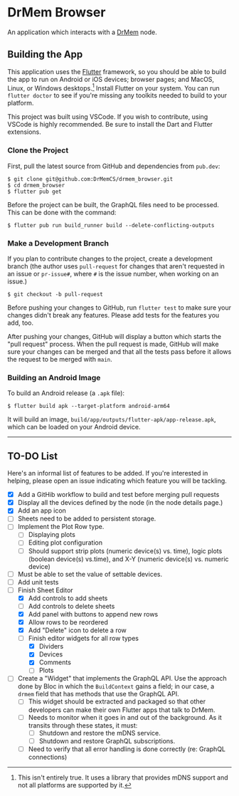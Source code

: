 # DrMem Browser

An application which interacts with a [DrMem](https://github.com/DrMemCS/drmem) node.

## Building the App

This application uses the [Flutter](https://flutter.dev/) framework, so you should be able to build the app to run on Android or iOS devices; browser pages; and MacOS, Linux, or Windows desktops.[^1] Install Flutter on your system. You can run `flutter doctor` to see if you're missing any toolkits needed to build to your platform.

This project was built using VSCode. If you wish to contribute, using VSCode is highly recommended. Be sure to install the Dart and Flutter extensions.

### Clone the Project

First, pull the latest source from GitHub and dependencies from `pub.dev`:

```shell
$ git clone git@github.com:DrMemCS/drmem_browser.git
$ cd drmem_browser
$ flutter pub get
```

Before the project can be built, the GraphQL files need to be processed. This can be done with the command:

```shell
$ flutter pub run build_runner build --delete-conflicting-outputs
```

### Make a Development Branch

If you plan to contribute changes to the project, create a development branch (the author uses `pull-request` for changes that aren't requested in an issue or `pr-issue#`, where `#` is the issue number, when working on an issue.)

```shell
$ git checkout -b pull-request
```

Before pushing your changes to GitHub, run `flutter test` to make sure your changes didn't break any features. Please add tests for the features you add, too.

After pushing your changes, GitHub will display a button which starts the "pull request" process. When the pull request is made, GitHub will make sure your changes can be merged and that all the tests pass before it allows the request to be merged with `main`.

### Building an Android Image

To build an Android release (a `.apk` file):

```shell
$ flutter build apk --target-platform android-arm64
```

It will build an image, `build/app/outputs/flutter-apk/app-release.apk`, which can be loaded on your Android device.

---

## TO-DO List

Here's an informal list of features to be added. If you're interested in helping, please open an issue indicating which feature you will be tackling.

- [X] Add a GitHib workflow to build and test before merging pull requests
- [X] Display all the devices defined by the node (in the node details page.)
- [X] Add an app icon
- [ ] Sheets need to be added to persistent storage.
- [ ] Implement the Plot Row type.
  - [ ] Displaying plots
  - [ ] Editing plot configuration
  - [ ] Should support strip plots (numeric device(s) vs. time), logic plots (boolean device(s) vs.time), and X-Y (numeric device(s) vs. numeric device)
- [ ] Must be able to set the value of settable devices.
- [ ] Add unit tests
- [ ] Finish Sheet Editor
  - [X] Add controls to add sheets
  - [ ] Add controls to delete sheets
  - [X] Add panel with buttons to append new rows
  - [X] Allow rows to be reordered
  - [X] Add "Delete" icon to delete a row
  - [ ] Finish editor widgets for all row types
    - [X] Dividers
    - [X] Devices
    - [X] Comments
    - [ ] Plots
- [ ] Create a "Widget" that implements the GraphQL API. Use the approach done by Bloc in which the `BuildContext` gains a field; in our case, a `drmem` field that has methods that use the GraphQL API.
  - [ ] This widget should be extracted and packaged so that other developers can make their own Flutter apps that talk to DrMem.
  - [ ] Needs to monitor when it goes in and out of the background. As it transits through these states, it must:
    - [ ] Shutdown and restore the mDNS service.
    - [ ] Shutdown and restore GraphQL subscriptions.
  - [ ] Need to verify that all error handling is done correctly (re: GraphQL connections)

[^1]: This isn't entirely true. It uses a library that provides mDNS support and not all platforms are supported by it.